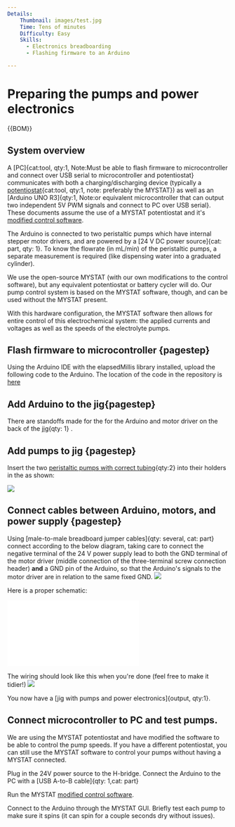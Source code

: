 ```yaml
---
Details:
    Thumbnail: images/test.jpg
    Time: Tens of minutes
    Difficulty: Easy
    Skills:
      - Electronics breadboarding
      - Flashing firmware to an Arduino 

---
```

<!-- There should be only one Header per page. You do not need to use all the keys -->
# Preparing the pumps and power electronics

{{BOM}}

## System overview

A [PC]{cat:tool, qty:1, Note:Must be able to flash firmware to microcontroller and connect over USB serial to microcontroller and potentiostat} communicates with both a charging/discharging device (typically a [potentiostat](pstat.md){cat:tool, qty:1, note: preferably the MYSTAT}) as well as an [Arduino UNO R3]{qty:1, Note:or equivalent microcontroller that can output two independent 5V PWM signals and connect to PC over USB serial}. These documents assume the use of a MYSTAT potentiostat and it's [modified control software](https://codeberg.org/FBRC/mystat/).

The Arduino is connected to two peristaltic pumps which have internal stepper motor drivers, and are powered by a [24 V DC power source]{cat: part, qty: 1}. To know the flowrate (in mL/min) of the peristaltic pumps, a separate measurement is required (like dispensing water into a graduated cylinder).

We use the open-source MYSTAT (with our own modifications to the control software), but any equivalent potentiostat or battery cycler will do. Our pump control system is based on the MYSTAT software, though, and can be used without the MYSTAT present.

With this hardware configuration, the MYSTAT software then allows for entire control of this electrochemical system: the applied currents and voltages as well as the speeds of the electrolyte pumps. 


## Flash firmware to microcontroller {pagestep}

Using the Arduino IDE with the elapsedMillis library installed, upload the following code to the Arduino. The location of the code in the repository is [here](https://codeberg.org/FBRC/RFB-dev-kit/src/branch/main/firmware/ArduinoUnoR3_MotorControl.ino)

## Add Arduino to the jig{pagestep}

There are standoffs made for the for the Arduino and motor driver on the back of the [jig](fromstep){qty: 1} .

## Add pumps to jig {pagestep}

Insert the two [peristaltic pumps with correct tubing](fromstep){qty:2} into their holders in the as shown:

![](images/Screenshot_20250102_190036.png)


## Connect cables between Arduino, motors, and power supply {pagestep}

Using [male-to-male breadboard jumper cables]{qty: several, cat: part} connect according to the below diagram, taking care to connect the negative terminal of the 24 V power supply lead to both the GND terminal of the motor driver (middle connection of the three-terminal screw connection header) **and** a GND pin of the Arduino, so that the Arduino's signals to the motor driver are in relation to the same fixed GND.
![](images/test.jpg)

Here is a proper schematic:

![](../CAD/exports/schematic.pdf)

The wiring should look like this when you're done (feel free to make it tidier!)
![](images/IMG_20241116_155825.jpg)

You now have a [jig with pumps and power electronics]{output, qty:1}.

## Connect microcontroller to PC and test pumps.

We are using the MYSTAT potentiostat and have modified the software to be able to control the pump speeds. If you have a different potentiostat, you can still use the MYSTAT software to control your pumps without having a MYSTAT connected.

Plug in the 24V power source to the H-bridge. Connect the Arduino to the PC with a [USB A-to-B cable]{qty: 1,cat: part}

Run the MYSTAT [modified control software](https://codeberg.org/FBRC/mystat/).

Connect to the Arduino through the MYSTAT GUI. Briefly test each pump to make sure it spins (it can spin for a couple seconds dry without issues).



